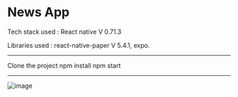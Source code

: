 # News App

Tech stack used : React native V 0.71.3

Libraries used : react-native-paper V 5.4.1, expo.
___________________________
Clone the project
npm install
npm start
___________________________

![image](https://user-images.githubusercontent.com/107784718/227857833-9264cedf-c889-4b45-a92a-7546ccffcc8e.png)
